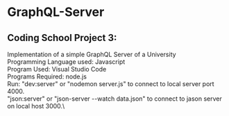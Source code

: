 # GraphQL-Server
## Coding School Project 3:

Implementation of a simple GraphQL Server of a University\
Programming Language used: Javascript\
Program Used: Visual Studio Code\
Programs Required: node.js\
Run: "dev:server" or  "nodemon server.js" to connect to local server port 4000.\
      "json:server" or "json-server --watch data.json" to connect to jason server on local host 3000.\

